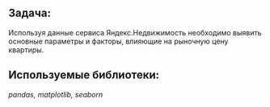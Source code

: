 ## Задача:
Используя данные сервиса Яндекс.Недвижимость необходимо выявить основные параметры и факторы, влияющие на рыночную цену квартиры.

## Используемые библиотеки:
*pandas, matplotlib, seaborn*
